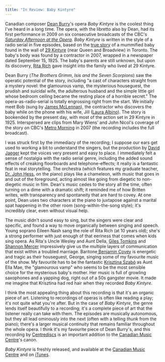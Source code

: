 ```yaml
---
title: "In Review: Baby Kintyre"
---
```


Canadian composer [Dean Burry](http://www.deanburry.com/)'s opera _Baby Kintyre_ is the coolest thing I've heard in a long time. The opera, with the libretto also by Dean, had its first performance in 2009 on six consecutive broadcasts of the CBC's _[Saturday Afternoon at the Opera](http://music.cbc.ca/#/Saturday-Afternoon-at-the-Opera). Baby Kintyre_ is written in the style of a radio serial in five episodes, based on the [true story](http://www.thestar.com/news/gta/2007/09/24/does_mummified_baby_have_living_cousin.html) of a mummified baby found in the wall of [29 Kintyre](https://www.google.ca/maps/place/29+Kintyre+Ave,+Toronto,+ON+M4M+1M3/@43.6605788,-79.3498281,17z/data=!3m1!4b1!4m2!3m1!1s0x89d4cb6e83be421f:0x38b766de657822ad) (near Queen and Broadview) in Toronto. The baby's body was found by a contractor in 2007, wrapped in a newspaper dated September 15, 1925\. The baby's parents are still unknown, but upon its discovery, [Rita Rich](http://www.thestar.com/news/gta/2007/09/24/does_mummified_baby_have_living_cousin.html) gave insight into the family who lived at 29 Kintyre.

Dean Burry (_The Brothers Grimm_, _Isis and the Seven Scorpions_) saw the operatic potential of the story, including "a cast of characters straight from a mystery novel: the glamourous vamp, the mysterious houseguest, the prudish and suicidal wife, the adulterous husband and the simple little girl whose bedroom ceiling became the resting place of a horrible secret." The opera-as-radio-serial is totally engrossing right from the start. We initially meet Bob (sung by [James McLennan](http://www.jamesmclennan.com/)), the contractor who discovers the baby while on the phone with his wife, Jill ([Laura Albino](http://www.lauraalbino.com/)). The story is bookended by the present day, with most of the action set in 29 Kintyre in 1925\. Interspersed are clips from Mary Wiens' and John Nicol's coverage of the story on CBC's [Metro Morning](http://www.cbc.ca/metromorning/) in 2007 (the recording includes the full broadcast).

I was struck first by the immediacy of the recording; I suppose our ears get used to working a bit to understand the singers, but the production by [David Jaeger](http://www.musiccentre.ca/node/37220/biography) kept the voices very present and easy to place. I immediately felt a sense of nostalgia with the radio serial genre, including the added sound effects of creaking floorboards and telephone-effects; it really is a fantastic feat in real storytelling. The orchestra (which features my graduate teacher, [Dr. John Hess](http://www.musicaltoronto.org/2013/02/08/sad-news-torontos-queen-of-puddings-music-theatre-to-cease-operations-at-end-of-season/), on the piano) plays like a chameleon, with music that goes in and out of the foreground, acting almost like going from diegetic to non-diegetic music in film. Dean's music cedes to the story all the time, often turning on a dime with a dramatic shift; it reminded me of how Britten writes, with transparency and spontaneity that are hard to covey. At one point, Dean uses two characters at the piano to juxtapose against a marital spat happening in the other room (song-within-the-song style); it's incredibly clear, even without visual help.

The music didn't sound easy to sing, but the singers were clear and specific, and found a way to move organically between singing and speech. Young soprano Eileen Nash sang the role of Rita Rich (at 10 years old); she's a strong performer with just enough of that eeriness that comes when kids sing opera. As Rita's Uncle Wesley and Aunt Della, [Giles Tomkins](http://www.gilestomkins.com/) and [Shannon Mercer](http://www.shannonmercer.com/) impressively give us the multiple layers of communication that exist within a troubled marriage. Baritone[ Benjamin Covey](http://www.domoneyartists.com/Baritone/Covey_Bio/covey_bio.html) is energetic and tragic as their houseguest, George, singing some of my favourite music of the show. My favourite has to be the fantastic [Krisztina Szabó](http://www.krisztinaszabo.com/) as Aunt Ella Mae, the "glamourous vamp" who seems to be the most sensible choice for the mysterious baby's mother. Her music is full of growling saxophones and a yapping dog, right out of a 50s gangster movie. It made me imagine that Krisztina had red hair when they recorded _Baby Kintyre_.

I think the most appealing thing about this recording is that it's an organic piece of art. Listening to recordings of operas is often like reading a play; it's not quite what you're after. But in the case of _Baby Kintyre_, the genre lends itself beautifully to a recording; it's a complete piece of art that the listener really can take with them. The episodes are musically autonomous, but they all lead ominously into the next (often with a telling _thunk_ from the piano); there's a larger musical continuity that remains familiar throughout the whole opera. I think it's my favourite piece of Dean Burry's, and this recording by [Centrediscs](http://www.musiccentre.ca/recordings/centrediscs) is an important addition to the [Canadian Music Centre](http://www.musiccentre.ca/)'s canon.

_Baby Kintyre_ is freshly released, and available at the [Canadian Music Centre](http://www.musiccentre.ca/node/123392) and on [iTunes](https://itunes.apple.com/ca/album/dean-burry-baby-kintyre/id909653710).

